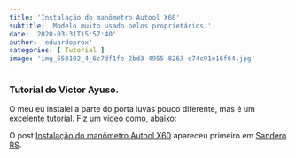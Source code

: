 ```yaml
---
title: 'Instalação do manômetro Autool X60'
subtitle: 'Modelo muito usado pelos proprietários.'
date: '2020-03-31T15:57:40'
author: 'eduardoprox'
categories: [ Tutorial ]
image: 'img_550102_4_6c7df1fe-2bd3-4955-8263-e74c91e16f64.jpg'
---
```




### Tutorial do Victor Ayuso.


O meu eu instalei a parte do porta luvas pouco diferente, mas é um excelente tutorial. Fiz um vídeo como, abaixo:




O post [Instalação do manômetro Autool X60](https://sanderors.com/instalacao-do-manometro-autool-x60/) apareceu primeiro em [Sandero RS](https://sanderors.com).

